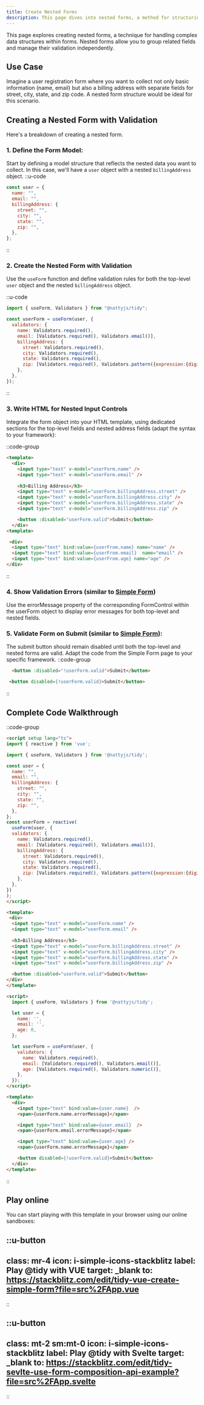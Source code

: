 ```yaml
---
title: Create Nested Forms
description: This page dives into nested forms, a method for structuring complex data and independent validation within forms.
---
```


This page explores creating nested forms, a technique for handling complex data structures within forms. Nested forms allow you to group related fields and manage their validation independently.

## Use Case

Imagine a user registration form where you want to collect not only basic information (name, email) but also a billing address with separate fields for street, city, state, and zip code. A nested form structure would be ideal for this scenario.

## Creating a Nested Form with Validation

Here's a breakdown of creating a nested form.

### 1. Define the Form Model:

Start by defining a model structure that reflects the nested data you want to collect. In this case, we'll have a `user` object with a nested `billingAddress` object.
::u-code
```javascript
const user = {
  name: "",
  email: "",
  billingAddress: {
    street: "",
    city: "",
    state: "",
    zip: "",
  },
};
```
::

### 2. Create the Nested Form with Validation

Use the `useForm` function and define validation rules for both the top-level `user` object and the nested `billingAddress` object.

::u-code
```javascript
import { useForm, Validators } from "@nattyjs/tidy";

const userForm = useForm(user, {
  validators: {
    name: Validators.required(),
    email: [Validators.required(), Validators.email()],
    billingAddress: {
      street: Validators.required(),
      city: Validators.required(),
      state: Validators.required(),
      zip: [Validators.required(), Validators.pattern({expression:{digit:/^\d{5}$/}})], // US zip code pattern
    },
  },
});
```
::

### 3. Write HTML for Nested Input Controls
   Integrate the form object into your HTML template, using dedicated sections for the top-level fields and nested address fields (adapt the syntax to your framework):

::code-group

```html [Form.vue]
<template>
  <div>
    <input type="text" v-model="userForm.name" />
    <input type="text" v-model="userForm.email" />
    
    <h3>Billing Address</h3>
    <input type="text" v-model="userForm.billingAddress.street" />
    <input type="text" v-model="userForm.billingAddress.city" />
    <input type="text" v-model="userForm.billingAddress.state" />
    <input type="text" v-model="userForm.billingAddress.zip" />

    <button :disabled="userForm.valid">Submit</button>
  </div>
<template>
```

```html [Form.svelte]
 <div>
  <input type="text" bind:value={userFrom.name} name="name" />
  <input type="text" bind:value={userFrom.email}  name="email" />
  <input type="text" bind:value={userFrom.age} name="age" />
</div>
```

::

### 4. Show Validation Errors (similar to [Simple Form](how-to/create-simple-form))
Use the errorMessage property of the corresponding FormControl within the userForm object to display error messages for both top-level and nested fields.

### 5. Validate Form on Submit (similar to [Simple Form](how-to/create-simple-form)):
The submit button should remain disabled until both the top-level and nested forms are valid. Adapt the code from the Simple Form page to your specific framework.
::code-group

```html [Form.vue]
  <button :disabled="!userForm.valid">Submit</button>
```

```html [Form.svelte]
 <button disabled={!userForm.valid}>Submit</button>
```

::

## Complete Code Walkthrough
::code-group

```html [Form.vue]
<script setup lang="ts">
import { reactive } from 'vue';

import { useForm, Validators } from '@nattyjs/tidy';

const user = {
  name: "",
  email: "",
  billingAddress: {
    street: "",
    city: "",
    state: "",
    zip: "",
  },
};
const userForm = reactive(
  useForm(user, {
  validators: {
    name: Validators.required(),
    email: [Validators.required(), Validators.email()],
    billingAddress: {
      street: Validators.required(),
      city: Validators.required(),
      state: Validators.required(),
      zip: [Validators.required(), Validators.pattern({expression:{digit:/^\d{5}$/}})], // US zip code pattern
    },
  },
})
);
</script>

<template>
 <div>
  <input type="text" v-model="userForm.name" />
  <input type="text" v-model="userForm.email" />
  
  <h3>Billing Address</h3>
  <input type="text" v-model="userForm.billingAddress.street" />
  <input type="text" v-model="userForm.billingAddress.city" />
  <input type="text" v-model="userForm.billingAddress.state" />
  <input type="text" v-model="userForm.billingAddress.zip" />

  <button :disabled="userForm.valid">Submit</button>
</div>
</template>

```

```html [Form.svelte]
<script>
  import { useForm, Validators } from '@nattyjs/tidy'; 

  let user = {
    name: '',
    email: '',
    age: 0,
  };

  let userForm = useForm(user, {
    validators: {
      name: Validators.required(),
      email: [Validators.required(), Validators.email()],
      age: [Validators.required(), Validators.numeric()],
    },
  });
</script>

<template>
  <div>
    <input type="text" bind:value={user.name}  />
    <span>{userForm.name.errorMessage}</span>

    <input type="text" bind:value={user.email}  />
    <span>{userForm.email.errorMessage}</span>

    <input type="text" bind:value={user.age} />
    <span>{userForm.name.errorMessage}</span>

    <button disabled={!userForm.valid}>Submit</button>
  </div>
</template>
```

::



## Play online

You can start playing with this template in your browser using our online sandboxes:


::u-button
---
class: mr-4
icon: i-simple-icons-stackblitz
label: Play @tidy with VUE
target: _blank
to: https://stackblitz.com/edit/tidy-vue-create-simple-form?file=src%2FApp.vue
---
::

::u-button
---
class: mt-2 sm:mt-0
icon: i-simple-icons-stackblitz
label: Play @tidy with Svelte
target: _blank
to: https://stackblitz.com/edit/tidy-sevlte-use-form-composition-api-example?file=src%2FApp.svelte
---
::
